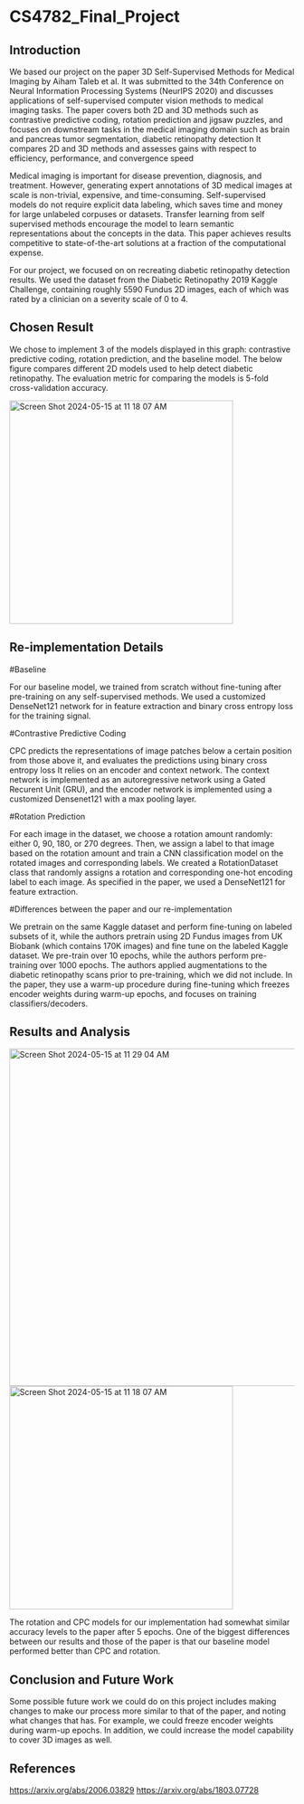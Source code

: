 # CS4782_Final_Project

## Introduction
We based our project on the paper 3D Self-Supervised Methods for Medical Imaging by Aiham Taleb et al. It was submitted to the 34th Conference on Neural Information Processing Systems (NeurIPS 2020) and discusses applications of self-supervised computer vision methods to medical imaging tasks.
The paper covers both 2D and 3D methods such as contrastive predictive coding, rotation prediction and jigsaw puzzles, and focuses on downstream tasks in the medical imaging domain such as brain and pancreas tumor segmentation, diabetic retinopathy detection
It compares 2D and 3D methods and assesses gains with respect to efficiency, performance, and convergence speed

Medical imaging is important for disease prevention, diagnosis, and treatment. However, generating expert annotations of 3D medical images at scale is non-trivial, expensive, and time-consuming.
Self-supervised models do not require explicit data labeling, which saves time and money for large unlabeled corpuses or datasets.
Transfer learning from self supervised methods encourage the model to learn semantic representations about the concepts in the data. 
This paper achieves results competitive to state-of-the-art solutions at a fraction of the computational expense.

For our project, we focused on on recreating diabetic retinopathy detection results.
We used the dataset from the Diabetic Retinopathy 2019 Kaggle Challenge, containing roughly 5590 Fundus 2D images, each of which was rated by a clinician on a severity scale of 0 to 4.

## Chosen Result

We chose to implement 3 of the models displayed in this graph: contrastive predictive coding, rotation prediction, and the baseline model. The below figure compares different 2D models used to help detect diabetic retinopathy. The evaluation metric for comparing the models is 5-fold cross-validation accuracy.

<img width="395" alt="Screen Shot 2024-05-15 at 11 18 07 AM" src="https://github.com/afua-ansah/CS4782_Final_Project/assets/34491386/033ef395-5b69-4181-94d9-5a67b9a61323">

## Re-implementation Details

#Baseline

For our baseline model, we trained from scratch without fine-tuning after pre-training on any self-supervised methods.
We used a customized DenseNet121 network for in feature extraction and binary cross entropy loss for the training signal.

#Contrastive Predictive Coding

CPC predicts the representations of image patches below a certain position from those above it, and evaluates the predictions using binary cross entropy loss
It relies on an encoder and context network.
The context network is implemented as an autoregressive network using a Gated Recurent Unit (GRU), and the encoder network is implemented using a customized Densenet121 with a max pooling layer.

#Rotation Prediction

For each image in the dataset, we choose a rotation amount randomly: either 0, 90, 180, or 270 degrees.
Then, we assign a label to that image based on the rotation amount and train a CNN classification model on the rotated images and corresponding labels.
We created a RotationDataset class that randomly assigns a rotation and corresponding one-hot encoding label to each image.
As specified in the paper, we used a DenseNet121 for feature extraction.

#Differences between the paper and our re-implementation

We pretrain on the same Kaggle dataset and perform fine-tuning on labeled subsets of it, while the authors pretrain using 2D Fundus images from UK Biobank (which contains 170K images) and fine tune on the labeled Kaggle dataset.
We pre-train over 10 epochs, while the authors perform pre-training over 1000 epochs.
The authors applied augmentations to the diabetic retinopathy scans prior to pre-training, which we did not include.
In the paper, they use a warm-up procedure during fine-tuning which freezes encoder weights during warm-up epochs, and focuses on training classifiers/decoders.

## Results and Analysis

<img width="597" alt="Screen Shot 2024-05-15 at 11 29 04 AM" src="https://github.com/afua-ansah/CS4782_Final_Project/assets/34491386/77585c66-1d4a-48af-a594-72437621c643">
<img width="395" alt="Screen Shot 2024-05-15 at 11 18 07 AM" src="https://github.com/afua-ansah/CS4782_Final_Project/assets/34491386/033ef395-5b69-4181-94d9-5a67b9a61323">

The rotation and CPC models for our implementation had somewhat similar accuracy levels to the paper after 5 epochs.
One of the biggest differences between our results and those of the paper is that our baseline model performed better than CPC and rotation.

## Conclusion and Future Work

Some possible future work we could do on this project includes making changes to make our process more similar to that of the paper, and noting what changes that has. For example, we could freeze encoder weights during warm-up epochs. In addition, we could increase the model capability to cover 3D images as well.

## References

https://arxiv.org/abs/2006.03829
https://arxiv.org/abs/1803.07728
